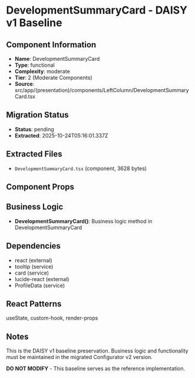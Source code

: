 # DevelopmentSummaryCard - DAISY v1 Baseline

## Component Information

- **Name**: DevelopmentSummaryCard
- **Type**: functional
- **Complexity**: moderate
- **Tier**: 2 (Moderate Components)
- **Source**: src/app/(presentation)/components/LeftColumn/DevelopmentSummaryCard.tsx

## Migration Status

- **Status**: pending
- **Extracted**: 2025-10-24T05:16:01.337Z

## Extracted Files

- `DevelopmentSummaryCard.tsx` (component, 3628 bytes)

## Component Props



## Business Logic

- **DevelopmentSummaryCard()**: Business logic method in DevelopmentSummaryCard

## Dependencies

- react (external)
- tooltip (service)
- card (service)
- lucide-react (external)
- ProfileData (service)

## React Patterns

useState, custom-hook, render-props

## Notes

This is the DAISY v1 baseline preservation. Business logic and functionality
must be maintained in the migrated Configurator v2 version.

**DO NOT MODIFY** - This baseline serves as the reference implementation.
